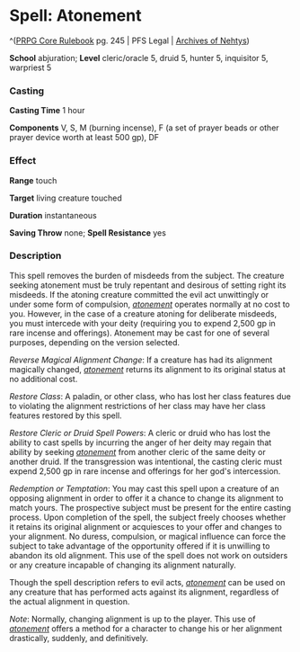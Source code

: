 # Spell: Atonement

^([PRPG Core Rulebook][ss-atonement] pg. 245 | PFS Legal | [Archives of Nehtys][sn-atonement])

**School** abjuration; **Level** cleric/oracle 5, druid 5, hunter 5, inquisitor 5, warpriest 5

### Casting

**Casting Time** 1 hour  

**Components** V, S, M (burning incense), F (a set of prayer beads or other prayer device worth at least 500 gp), DF

### Effect

**Range** touch  

**Target** living creature touched  

**Duration** instantaneous  

**Saving Throw** none; **Spell Resistance** yes

### Description

This spell removes the burden of misdeeds from the subject. The creature seeking atonement must be truly repentant and desirous of setting right its misdeeds. If the atoning creature committed the evil act unwittingly or under some form of compulsion, _[atonement]_ operates normally at no cost to you. However, in the case of a creature atoning for deliberate misdeeds, you must intercede with your deity (requiring you to expend 2,500 gp in rare incense and offerings). Atonement may be cast for one of several purposes, depending on the version selected.  

_Reverse Magical Alignment Change_: If a creature has had its alignment magically changed, _[atonement]_ returns its alignment to its original status at no additional cost.  

_Restore Class_: A paladin, or other class, who has lost her class features due to violating the alignment restrictions of her class may have her class features restored by this spell.  

_Restore Cleric or Druid Spell Powers_: A cleric or druid who has lost the ability to cast spells by incurring the anger of her deity may regain that ability by seeking _[atonement]_ from another cleric of the same deity or another druid. If the transgression was intentional, the casting cleric must expend 2,500 gp in rare incense and offerings for her god's intercession.  

_Redemption or Temptation_: You may cast this spell upon a creature of an opposing alignment in order to offer it a chance to change its alignment to match yours. The prospective subject must be present for the entire casting process. Upon completion of the spell, the subject freely chooses whether it retains its original alignment or acquiesces to your offer and changes to your alignment. No duress, compulsion, or magical influence can force the subject to take advantage of the opportunity offered if it is unwilling to abandon its old alignment. This use of the spell does not work on outsiders or any creature incapable of changing its alignment naturally.  

Though the spell description refers to evil acts, _[atonement]_ can be used on any creature that has performed acts against its alignment, regardless of the actual alignment in question.  

_Note_: Normally, changing alignment is up to the player. This use of _[atonement]_ offers a method for a character to change his or her alignment drastically, suddenly, and definitively.

[ss-atonement]: http://paizo.com/pathfinderRPG/v57
[sn-atonement]: http://www.archivesofnethys.com/SpellDisplay.aspx?ItemName=Atonement
[atonement]: http://www.archivesofnethys.com/SpellDisplay.aspx?ItemName=atonement